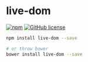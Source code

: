 
# live-dom

[![npm](https://img.shields.io/npm/v/live-dom.svg?maxAge=2592000)](https://www.npmjs.com/package/live-dom) [![GitHub license](https://img.shields.io/badge/license-MIT-blue.svg)](https://raw.githubusercontent.com/kiltjs/nitro/master/LICENSE)

``` sh
npm install live-dom --save

# or throw bower
bower install live-dom --save
```

``` js
```
